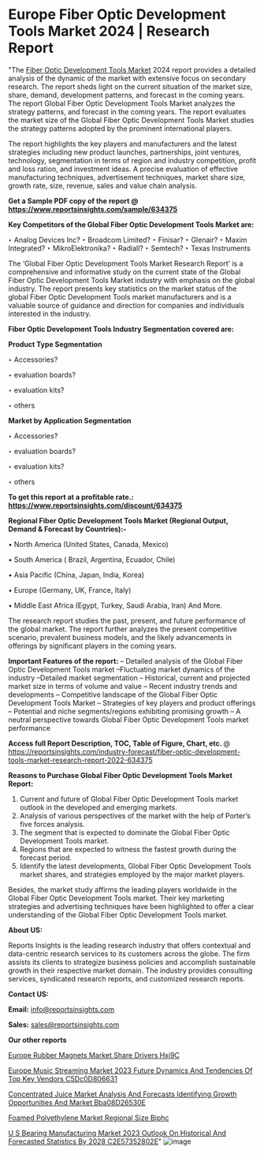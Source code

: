 # Europe Fiber Optic Development Tools Market 2024 | Research Report

"The <a href=https://www.reportsinsights.com/sample/634375>Fiber Optic Development Tools Market</a> 2024 report provides a detailed analysis of the dynamic of the market with extensive focus on secondary research. The report sheds light on the current situation of the market size, share, demand, development patterns, and forecast in the coming years. The report Global Fiber Optic Development Tools Market analyzes the strategy patterns, and forecast in the coming years. The report evaluates the market size of the Global Fiber Optic Development Tools Market studies the strategy patterns adopted by the prominent international players.

The report highlights the key players and manufacturers and the latest strategies including new product launches, partnerships, joint ventures, technology, segmentation in terms of region and industry competition, profit and loss ration, and investment ideas. A precise evaluation of effective manufacturing techniques, advertisement techniques, market share size, growth rate, size, revenue, sales and value chain analysis.

<strong>Get a Sample PDF copy of the report @ <a href=https://www.reportsinsights.com/sample/634375 style=color:#0000ff;>https://www.reportsinsights.com/sample/634375</a></strong>

<strong>Key Competitors of the Global Fiber Optic Development Tools Market are:</strong>

‣ Analog Devices Inc?
‣ Broadcom Limited?
‣ Finisar?
‣ Glenair?
‣ Maxim Integrated?
‣ MikroElektronika?
‣ Radiall?
‣ Semtech?
‣ Texas Instruments

The ‘Global Fiber Optic Development Tools Market Research Report’ is a comprehensive and informative study on the current state of the Global Fiber Optic Development Tools Market industry with emphasis on the global industry. The report presents key statistics on the market status of the global Fiber Optic Development Tools market manufacturers and is a valuable source of guidance and direction for companies and individuals interested in the industry.

<strong>Fiber Optic Development Tools Industry Segmentation covered are:</strong>

<strong>Product Type Segmentation</strong>

‣    Accessories?

‣ evaluation boards?

‣ evaluation kits?

‣ others

<strong>Market by Application Segmentation</strong>

‣   Accessories?

‣ evaluation boards?

‣ evaluation kits?

‣ others

<strong>To get this report at a profitable rate.: <a href=https://www.reportsinsights.com/discount/634375 style=color:#0000ff;>https://www.reportsinsights.com/discount/634375</a></strong>

<strong>Regional Fiber Optic Development Tools Market (Regional Output, Demand &amp; Forecast by Countries):-</strong>

• North America (United States, Canada, Mexico)

• South America ( Brazil, Argentina, Ecuador, Chile)

• Asia Pacific (China, Japan, India, Korea)

• Europe (Germany, UK, France, Italy)

• Middle East Africa (Egypt, Turkey, Saudi Arabia, Iran) And More.

The research report studies the past, present, and future performance of the global market. The report further analyzes the present competitive scenario, prevalent business models, and the likely advancements in offerings by significant players in the coming years.

<strong>Important Features of the report:</strong>
– Detailed analysis of the Global Fiber Optic Development Tools market
–Fluctuating market dynamics of the industry
–Detailed market segmentation
– Historical, current and projected market size in terms of volume and value
– Recent industry trends and developments
– Competitive landscape of the Global Fiber Optic Development Tools Market
– Strategies of key players and product offerings
– Potential and niche segments/regions exhibiting promising growth
– A neutral perspective towards Global Fiber Optic Development Tools market performance

<strong>Access full Report Description, TOC, Table of Figure, Chart, etc. </strong>@   <a href=https://reportsinsights.com/industry-forecast/fiber-optic-development-tools-market-research-report-2022-634375 style=color:#0000ff;>https://reportsinsights.com/industry-forecast/fiber-optic-development-tools-market-research-report-2022-634375</a>

<strong>Reasons to Purchase Global Fiber Optic Development Tools Market Report:</strong>
1. Current and future of Global Fiber Optic Development Tools market outlook in the developed and emerging markets.
2. Analysis of various perspectives of the market with the help of Porter’s five forces analysis.
3. The segment that is expected to dominate the Global Fiber Optic Development Tools market.
4. Regions that are expected to witness the fastest growth during the forecast period.
5. Identify the latest developments, Global Fiber Optic Development Tools market shares, and strategies employed by the major market players.

Besides, the market study affirms the leading players worldwide in the Global Fiber Optic Development Tools market. Their key marketing strategies and advertising techniques have been highlighted to offer a clear understanding of the Global Fiber Optic Development Tools market.

<strong><strong>About US</strong>:</strong>

Reports Insights is the leading research industry that offers contextual and data-centric research services to its customers across the globe. The firm assists its clients to strategize business policies and accomplish sustainable growth in their respective market domain. The industry provides consulting services, syndicated research reports, and customized research reports.

<strong>Contact US:</strong>

<p class=><b>Email:</b> <a href=mailto:info@reportsinsights.com>info@reportsinsights.com</a></p>
<p class=><b>Sales:</b> <a href=mailto:sales@reportsinsights.com>sales@reportsinsights.com</a></p>

<strong>Our other reports</strong>

<a href=https://www.linkedin.com/pulse/europe-rubber-magnets-market-share-drivers-hxj9c/>Europe Rubber Magnets Market Share Drivers Hxj9C</a>

<a href=https://medium.com/@g65914336/europe-music-streaming-market-2023-future-dynamics-and-tendencies-of-top-key-vendors-c5dc0d806631>Europe Music Streaming Market 2023 Future Dynamics And Tendencies Of Top Key Vendors C5Dc0D806631</a>

<a href=https://medium.com/@aaradhyashinde84758/concentrated-juice-market-analysis-and-forecasts-identifying-growth-opportunities-and-market-bba08d26530e>Concentrated Juice Market Analysis And Forecasts Identifying Growth Opportunities And Market Bba08D26530E</a>

<a href=https://www.linkedin.com/pulse/foamed-polyethylene-market-regional-size-biphc/>Foamed Polyethylene Market Regional Size Biphc</a>

<a href=https://medium.com/@achalwankhede15/u-s-bearing-manufacturing-market-2023-outlook-on-historical-and-forecasted-statistics-by-2028-c2e57352802e>U S Bearing Manufacturing Market 2023 Outlook On Historical And Forecasted Statistics By 2028 C2E57352802E</a>"
![image](https://github.com/aakesh123242/RIMarket/assets/158431203/6da66712-2c4e-4a67-9051-c3a8fbce45a9)
